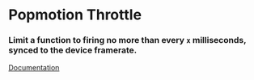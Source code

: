 # Popmotion Throttle

### Limit a function to firing no more than every `x` milliseconds, synced to the device framerate.

[Documentation](https://popmotion.io/plugins/general/throttle/)